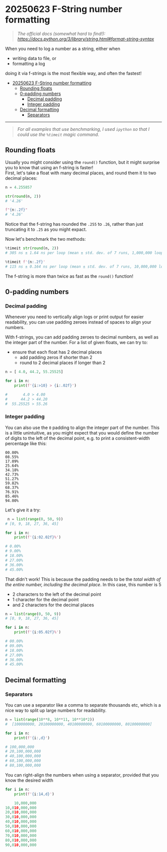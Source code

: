 # 20250623 F-String number formatting

> _The official docs (somewhat hard to find!):
> https://docs.python.org/3/library/string.html#format-string-syntax_

When you need to log a number as a string, either when
- writing data to file, or
- formatting a log

doing it via f-strings is the most flexible way, and often the fastest!

- [20250623 F-String number formatting](#20250623-f-string-number-formatting)
  - [Rounding floats](#rounding-floats)
  - [0-padding numbers](#0-padding-numbers)
    - [Decimal padding](#decimal-padding)
    - [Integer padding](#integer-padding)
  - [Decimal formatting](#decimal-formatting)
    - [Separators](#separators)

---

> _For all examples that use benchmarking, I used `ipython` so that I could use the `%timeit` magic command._

## Rounding floats

Usually you might consider using the `round()` function, but it might surprise you to know that using an f-string is faster!   
First, let's take a float with many decimal places, and round them it to two decimal places:

```python
n = 4.255857

str(round(n, 2))
# '4.26'

f"{n:.2f}"
# '4.26'
```

Notice that the f-string has rounded the `.255` to `.26`, rather than just truncating it to `.25` as you might expact.

Now let's benchmark the two methods:

```python
%timeit str(round(n, 2))
# 305 ns ± 1.64 ns per loop (mean ± std. dev. of 7 runs, 1,000,000 loops each)

%timeit f'{n:.2f}'
# 115 ns ± 0.164 ns per loop (mean ± std. dev. of 7 runs, 10,000,000 loops each)
```

The f-string is more than twice as fast as the `round()` function!

## 0-padding numbers

### Decimal padding

Whenever you need to vertically align logs or print output for easier readability, you can use padding zeroes instead of spaces to align your numbers.

With f-strings, you can add padding zeroes to decimal numbers, as well as the integer part of the number. For a list of given floats, we can try to:

- ensure that each float has 2 decimal places
  - add padding zeros if shorter than 2
  - round to 2 decimal places if longer than 2

```python
n = [ 4.0, 44.2, 55.25525]

for i in n:
    print(f'{i:>10} > {i:.02f}')

#       4.0 > 4.00
#      44.2 > 44.20
#  55.25525 > 55.26
```

### Integer padding

You can also use the `0` padding to align the integer part of the number. This is a little unintuitive, as you might expect that you would define the number of digits to the left of the decimal point, e.g. to print a consistent-width percentage like this:

```text
00.00%
08.55%
17.09%
25.64%
34.18%
42.73%
51.27%
59.82%
68.37%
76.91%
85.46%
94.00%
```

Let's give it a try:

```python
 n = list(range(0, 50, 9))
# [0, 9, 18, 27, 36, 45]

for i in n:
    print(f'{i:02.02f}%')

# 0.00%
# 9.00%
# 18.00%
# 27.00%
# 36.00%
# 45.00%
```

That didn't work! This is because the padding needs to be the *total width of the entire number, including the decimal place*. In this case, this number is 5
- 2 characters to the left of the decimal point
- 1 character for the decimal point
- and 2 characters for the decimal places

```python
n = list(range(0, 50, 9))
# [0, 9, 18, 27, 36, 45]

for i in n:
    print(f'{i:05.02f}%')

# 00.00%
# 09.00%
# 18.00%
# 27.00%
# 36.00%
# 45.00%
```

## Decimal formatting

### Separators

You can use a separator like a comma to separate thousands etc, which is a nice way to split up large numbers for readability.

```python
n = list(range(10**8, 10**11, 10**10*2))
#  [100000000, 20100000000, 40100000000, 60100000000, 80100000000]

for i in n:
    print(f'{i:,d}')

# 100,000,000
# 20,100,000,000
# 40,100,000,000
# 60,100,000,000
# 80,100,000,000
```

You can right-align the numbers when using a separator, provided that you know the desired width

```python
for i in n:
    print(f'{i:14,d}')

    10,000,000
10,010,000,000
20,010,000,000
30,010,000,000
40,010,000,000
50,010,000,000
60,010,000,000
70,010,000,000
80,010,000,000
90,010,000,000
```